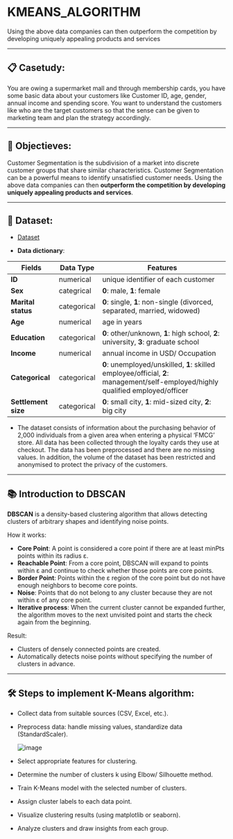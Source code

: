 # KMEANS_ALGORITHM
Using the above data companies can then outperform the competition by developing uniquely appealing products and services

---

## 📋 Casetudy: 

You are owing a supermarket mall and through membership cards, you have some basic data about your customers like Customer ID, age, gender, annual income and spending score. You want to understand the customers like who are the target customers so that the sense can be given to marketing team and plan the strategy accordingly.

---
## 🎯 Objectieves:

Customer Segmentation is the subdivision of a market into discrete customer groups that share similar characteristics. Customer Segmentation can be a powerful means to identify unsatisfied customer needs. Using the above data companies can then **outperform the competition by developing uniquely appealing products and services**.

---

## 📂 Dataset: 

* <a href= "https://github.com/TrieuTuanVi/KMEANS_ALGORITHM/blob/main/data.csv">Dataset</a>

* **Data dictionary**:

| **Fields**        | **Data Type** | **Features**                                                                                                                    |
|-------------------|---------------|---------------------------------------------------------------------------------------------------------------------------------|
|**ID**             | numerical     | unique identifier of each customer                                                                                              |
|**Sex**            | categrical    | **0**: male, **1**: female                                                                                                      |
|**Marital status** | categorical   | **0**: single, **1**: non-single (divorced, separated, married, widowed)                                                        |
|**Age**            | numerical     | age in years                                                                                                                    |
|**Education**      | categorical   | **0**: other/unknown, **1**: high school, **2**: university, **3**: graduate school                                             |
|**Income**         | numerical     | annual income in USD/ Occupation                                                                                                |
|**Categorical**    | categorical   | **0**: unemployed/unskilled, **1**: skilled employee/official, **2**: management/self-employed/highly qualified employed/officer|
|**Settlement size**|categorical    | **0**: small city, **1**: mid-sized city, **2**: big city                                                                       | 

* The dataset consists of information about the purchasing behavior of 2,000 individuals from a given area when entering a physical ‘FMCG’ store. All data has been collected through the loyalty cards they use at checkout. The data has been preprocessed and there are no missing values. In addition, the volume of the dataset has been restricted and anonymised to protect the privacy of the customers.

---

## 📚 Introduction to DBSCAN

**DBSCAN** is a density-based clustering algorithm that allows detecting clusters of arbitrary shapes and identifying noise points.

How it works:
- **Core Point**: A point is considered a core point if there are at least minPts points within its radius ε.
- **Reachable Point**: From a core point, DBSCAN will expand to points within ε and continue to check whether those points are core points.
- **Border Point**: Points within the ε region of the core point but do not have enough neighbors to become core points.
- **Noise**: Points that do not belong to any cluster because they are not within ε of any core point.
- **Iterative process**: When the current cluster cannot be expanded further, the algorithm moves to the next unvisited point and starts the check again from the beginning.

Result:
- Clusters of densely connected points are created.
- Automatically detects noise points without specifying the number of clusters in advance.

---

## 🛠️ Steps to implement K-Means algorithm:

- Collect data from suitable sources (CSV, Excel, etc.).
- Preprocess data: handle missing values, standardize data (StandardScaler).

  ![image](https://github.com/user-attachments/assets/5a7618aa-1ef0-4630-82e5-5e50e1f89783)

- Select appropriate features for clustering.
- Determine the number of clusters k using Elbow/ Silhouette method.


  
- Train K-Means model with the selected number of clusters.
- Assign cluster labels to each data point.
- Visualize clustering results (using matplotlib or seaborn).
- Analyze clusters and draw insights from each group.
